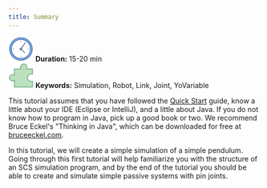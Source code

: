 ```yaml
---
title: Summary
---
```

 ![Duration](/img/clock-50.png) **Duration:** 15-20 min  
 ![Keywords](/img/concept-50.png) **Keywords:** Simulation, Robot, Link, Joint, YoVariable 

This tutorial assumes that you have followed the [Quick Start](https://ihmcroboticsdocs.github.io/docs/quickstarthome.html) guide, know a little about your IDE (Eclipse or IntelliJ), and a little about Java. If you do not know how to program in Java, pick up a good book or two. We recommend Bruce Eckel's "Thinking in Java", which can be downloaded for free at [bruceeckel.com](http://www.mindview.net/Books/TIJ/).
 
In this tutorial, we will create a simple simulation of a simple pendulum. Going through this first tutorial will help familiarize you with the structure of an SCS simulation program, and by the end of the tutorial you should be able to create and simulate simple passive systems with pin joints.

 

